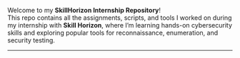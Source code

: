 Welcome to my **SkillHorizon Internship Repository**!  
This repo contains all the assignments, scripts, and tools I worked on during my internship with **Skill Horizon**, where I’m learning hands-on cybersecurity skills and exploring popular tools for reconnaissance, enumeration, and security testing.  

---
